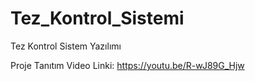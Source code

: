 # Tez_Kontrol_Sistemi
Tez Kontrol Sistem Yazılımı

Proje Tanıtım Video Linki:
https://youtu.be/R-wJ89G_Hjw

